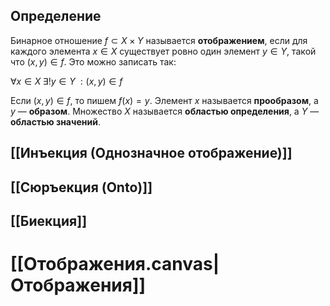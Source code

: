 ## Определение

Бинарное отношение $f \subset X \times Y$ называется **отображением**, если для каждого элемента $x \in X$ существует ровно один элемент $y \in Y$, такой что $(x, y) \in f$. Это можно записать так:

$\forall x \in X \; \exists ! y \in Y \; : (x, y) \in f$

Если $(x, y) \in f$, то пишем $f(x) = y$. Элемент $x$ называется **прообразом**, а  $y$ — **образом**. Множество $X$ называется **областью определения**, а $Y$ — **областью значений**.

## [[Инъекция (Однозначное отображение)]]

## [[Сюръекция (Onto)]]

## [[Биекция]]

# [[Отображения.canvas|Отображения]]